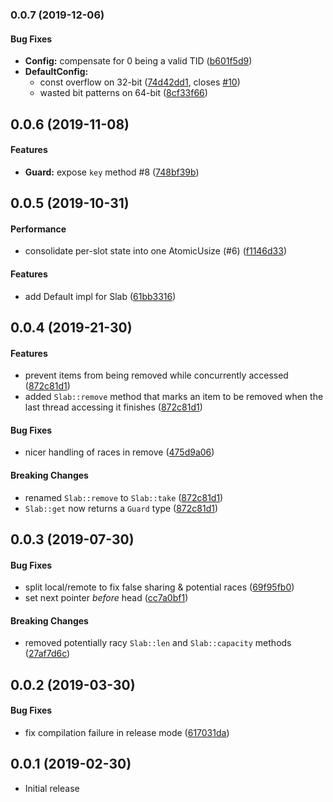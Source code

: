 <a name="0.0.7"></a>
### 0.0.7 (2019-12-06)


#### Bug Fixes

* **Config:**  compensate for 0 being a valid TID ([b601f5d9](b601f5d9))
* **DefaultConfig:**
  *  const overflow on 32-bit ([74d42dd1](74d42dd1), closes [#10](10))
  *  wasted bit patterns on 64-bit ([8cf33f66](8cf33f66))



<a name="0.0.6"></a>
## 0.0.6 (2019-11-08)


#### Features

* **Guard:**  expose `key` method #8 ([748bf39b](748bf39b))



<a name="0.0.5"></a>
## 0.0.5 (2019-10-31)


#### Performance

*   consolidate per-slot state into one AtomicUsize (#6) ([f1146d33](f1146d33))

#### Features

*   add Default impl for Slab ([61bb3316](61bb3316))



<a name="0.0.4"></a>
## 0.0.4 (2019-21-30)


#### Features

*   prevent items from being removed while concurrently accessed ([872c81d1](872c81d1))
*   added `Slab::remove` method that marks an item to be removed when the last thread
    accessing it finishes ([872c81d1](872c81d1))

#### Bug Fixes

*   nicer handling of races in remove ([475d9a06](475d9a06))

#### Breaking Changes

*   renamed `Slab::remove` to `Slab::take` ([872c81d1](872c81d1))
*   `Slab::get` now returns a `Guard` type ([872c81d1](872c81d1))


<a name="0.0.3"></a>
## 0.0.3 (2019-07-30)


#### Bug Fixes

*   split local/remote to fix false sharing & potential races ([69f95fb0](69f95fb0))
*   set next pointer _before_ head ([cc7a0bf1](cc7a0bf1))

#### Breaking Changes

*   removed potentially racy `Slab::len` and `Slab::capacity` methods ([27af7d6c](27af7d6c))

<a name="0.0.2"></a>
## 0.0.2 (2019-03-30)


#### Bug Fixes

*   fix compilation failure in release mode ([617031da](617031da))


<a name="0.0.1"></a>
## 0.0.1 (2019-02-30)

- Initial release
